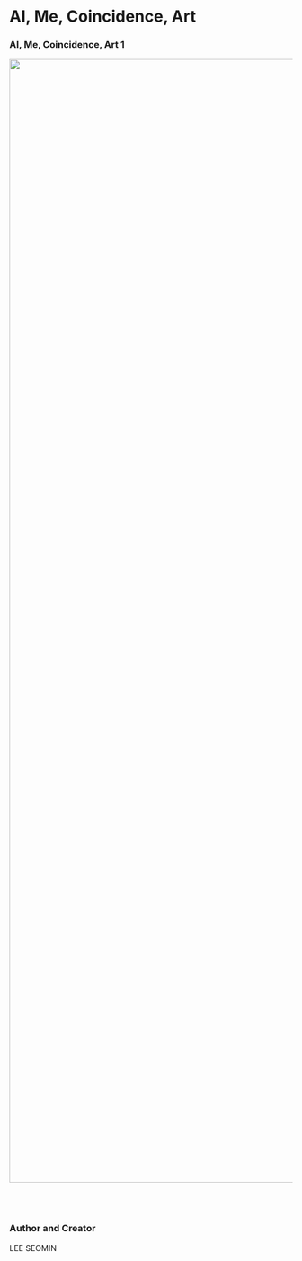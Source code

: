 # AI, Me, Coincidence, Art 


### AI, Me, Coincidence, Art 1


 <img src="https://github.com/leeseomin/AIART/blob/main/ART/pinkcloud.png" width="2000">

<br/><br/>



###  Author and Creator

LEE SEOMIN

